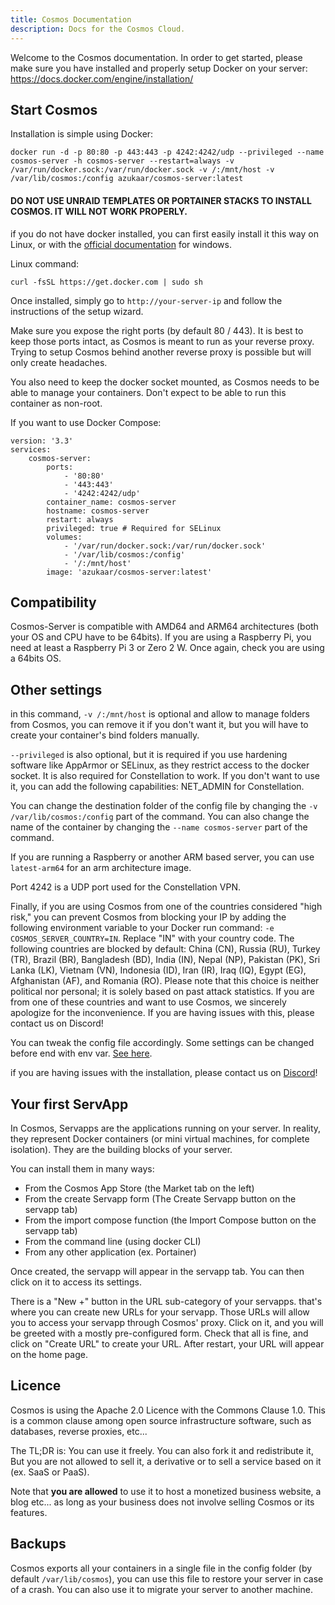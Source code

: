 ```yaml
---
title: Cosmos Documentation
description: Docs for the Cosmos Cloud.
---
```


Welcome to the Cosmos documentation. In order to get started, please make sure you have installed and properly setup Docker on your server: https://docs.docker.com/engine/installation/

## Start Cosmos

Installation is simple using Docker:

```
docker run -d -p 80:80 -p 443:443 -p 4242:4242/udp --privileged --name cosmos-server -h cosmos-server --restart=always -v /var/run/docker.sock:/var/run/docker.sock -v /:/mnt/host -v /var/lib/cosmos:/config azukaar/cosmos-server:latest
```

#### DO NOT USE UNRAID TEMPLATES OR PORTAINER STACKS TO INSTALL COSMOS. IT WILL NOT WORK PROPERLY.

if you do not have docker installed, you can first easily install it this way on Linux, or with the [official documentation](https://docs.docker.com/engine/installation/) for windows.

Linux command:

```
curl -fsSL https://get.docker.com | sudo sh
```

Once installed, simply go to `http://your-server-ip` and follow the instructions of the setup wizard.

Make sure you expose the right ports (by default 80 / 443). It is best to keep those ports intact, as Cosmos is meant to run as your reverse proxy. Trying to setup Cosmos behind another reverse proxy is possible but will only create headaches.

You also need to keep the docker socket mounted, as Cosmos needs to be able to manage your containers. Don't expect to be able to run this container as non-root.

If you want to use Docker Compose:

```
version: '3.3'
services:
    cosmos-server:
        ports:
            - '80:80'
            - '443:443'
            - '4242:4242/udp'
        container_name: cosmos-server
        hostname: cosmos-server
        restart: always
        privileged: true # Required for SELinux
        volumes:
            - '/var/run/docker.sock:/var/run/docker.sock'
            - '/var/lib/cosmos:/config'
            - '/:/mnt/host'
        image: 'azukaar/cosmos-server:latest'
```

## Compatibility

Cosmos-Server is compatible with AMD64 and ARM64 architectures (both your OS and CPU have to be 64bits). If you are using a Raspberry Pi, you need at least a Raspberry Pi 3 or Zero 2 W. Once again, check you are using a 64bits OS.

## Other settings

in this command, `-v /:/mnt/host` is optional and allow to manage folders from Cosmos, you can remove it if you don't want it, but you will have to create your container's bind folders manually.

`--privileged` is also optional, but it is required if you use hardening software like AppArmor or SELinux, as they restrict access to the docker socket. It is also required for Constellation to work. If you don't want to use it, you can add the following capabilities: NET_ADMIN for Constellation.

You can change the destination folder of the config file by changing the `-v /var/lib/cosmos:/config` part of the command. You can also change the name of the container by changing the `--name cosmos-server` part of the command.

If you are running a Raspberry or another ARM based server, you can use `latest-arm64` for an arm architecture image.

Port 4242 is a UDP port used for the Constellation VPN.

Finally, if you are using Cosmos from one of the countries considered "high risk," you can prevent Cosmos from blocking your IP by adding the following environment variable to your Docker run command: `-e COSMOS_SERVER_COUNTRY=IN`. Replace "IN" with your country code. The following countries are blocked by default: China (CN), Russia (RU), Turkey (TR), Brazil (BR), Bangladesh (BD), India (IN), Nepal (NP), Pakistan (PK), Sri Lanka (LK), Vietnam (VN), Indonesia (ID), Iran (IR), Iraq (IQ), Egypt (EG), Afghanistan (AF), and Romania (RO). Please note that this choice is neither political nor personal; it is solely based on past attack statistics. If you are from one of these countries and want to use Cosmos, we sincerely apologize for the inconvenience. If you are having issues with this, please contact us on Discord!

You can tweak the config file accordingly. Some settings can be changed before end with env var. [See here](https://cosmos-cloud.io/doc/9%20Other%20Setups/#env-var).

if you are having issues with the installation, please contact us on [Discord](https://discord.gg/PwMWwsrwHA)!

## Your first ServApp

In Cosmos, Servapps are the applications running on your server. In reality, they represent Docker containers (or mini virtual machines, for complete isolation). They are the building blocks of your server.

You can install them in many ways:

* From the Cosmos App Store (the Market tab on the left)
* From the create Servapp form (The Create Servapp button on the servapp tab)
* From the import compose function (the Import Compose button on the servapp tab)
* From the command line (using docker CLI)
* From any other application (ex. Portainer)

Once created, the servapp will appear in the servapp tab. You can then click on it to access its settings.

There is a "New +" button in the URL sub-category of your servapps. that's where you can create new URLs for your servapp. Those URLs will allow you to access your servapp through Cosmos' proxy. Click on it, and you will be greeted with a mostly pre-configured form. Check that all is fine, and click on "Create URL" to create your URL. After restart, your URL will appear on the home page.

## Licence

Cosmos is using the Apache 2.0 Licence with the Commons Clause 1.0. This is a common clause among open source infrastructure software, such as databases, reverse proxies, etc...

The TL;DR is: You can use it freely. You can also fork it and redistribute it, But you are not allowed to sell it, a derivative or to sell a service based on it (ex. SaaS or PaaS).

Note that **you are allowed** to use it to host a monetized business website, a blog etc... as long as your business does not involve selling Cosmos or its features.

## Backups

Cosmos exports all your containers in a single file in the config folder (by default `/var/lib/cosmos`), you can use this file to restore your server in case of a crash. You can also use it to migrate your server to another machine.

